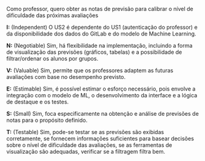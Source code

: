 Como professor, quero obter as notas de previsão para calibrar o nível de dificuldade das próximas avaliações

**I:** (Independent) O US2 é dependente do US1 (autenticação do professor) e da disponibilidade dos dados do GitLab e do modelo de Machine Learning.

**N:** (Negotiable) Sim, há flexibilidade na implementação, incluindo a forma de visualização das previsões (gráficos, tabelas) e a possibilidade de filtrar/ordenar os alunos por grupos.

**V:** (Valuable) Sim, permite que os professores adaptem as futuras avaliações com base no desempenho previsto.

**E:** (Estimable) Sim, é possível estimar o esforço necessário, pois envolve a integração com o modelo de ML, o desenvolvimento da interface e a lógica de destaque e os testes.

**S:** (Small) Sim, foca especificamente na obtenção e análise de previsões de notas para o propósito definido.

**T:** (Testable) Sim, pode-se testar se as previsões são exibidas corretamente, se fornecem informações suficientes para basear decisões sobre o nível de dificuldade das avaliações, se as ferramentas de visualização são adequadas, verificar se a filtragem filtra bem.